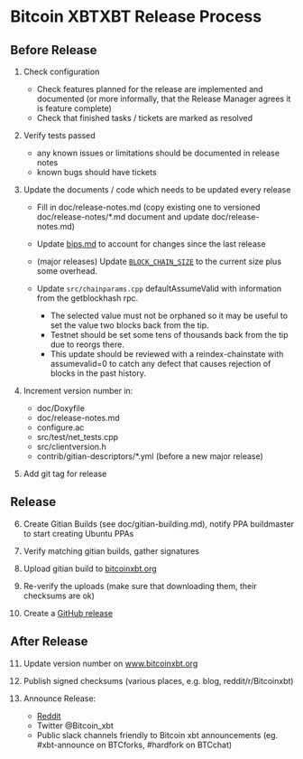Bitcoin XBTXBT Release Process
===========================


## Before Release

1. Check configuration
    - Check features planned for the release are implemented and documented
       (or more informally, that the Release Manager agrees it is feature complete)
    - Check that finished tasks / tickets are marked as resolved

2. Verify tests passed
    - any known issues or limitations should be documented in release notes
    - known bugs should have tickets
 
3. Update the documents / code which needs to be updated every release
    - Fill in doc/release-notes.md (copy existing one to versioned doc/release-notes/*.md document and update doc/release-notes.md)
    - Update [bips.md](bips.md) to account for changes since the last release
    - (major releases) Update [`BLOCK_CHAIN_SIZE`](/src/qt/intro.cpp) to the current size plus some overhead.
    - Update `src/chainparams.cpp` defaultAssumeValid  with information from the getblockhash rpc.




      - The selected value must not be orphaned so it may be useful to set the value two blocks back from the tip.
      - Testnet should be set some tens of thousands back from the tip due to reorgs there.
      - This update should be reviewed with a reindex-chainstate with assumevalid=0 to catch any defect
        that causes rejection of blocks in the past history.


4. Increment version number in:
    - doc/Doxyfile
    - doc/release-notes.md
    - configure.ac
    - src/test/net_tests.cpp
    - src/clientversion.h
    - contrib/gitian-descriptors/*.yml (before a new major release)

5. Add git tag for release


## Release
    
6. Create Gitian Builds (see doc/gitian-building.md), notify PPA buildmaster to start creating Ubuntu PPAs
    
7. Verify matching gitian builds, gather signatures

8. Upload gitian build to [bitcoinxbt.org](https://download.bitcoinxbt.org/)

9. Re-verify the uploads (make sure that downloading them, their checksums are ok)

10. Create a [GitHub release](https://github.com/Bitcoin-xbt/bitcoin-xbt/releases) 


## After Release

11. Update version number on www.bitcoinxbt.org

12. Publish signed checksums (various places, e.g. blog, reddit/r/Bitcoinxbt)

13. Announce Release:
    - [Reddit](https://www.reddit.com/r/Bitcoinxbt/)
    - Twitter @Bitcoin_xbt
    - Public slack channels friendly to Bitcoin xbt announcements 
      (eg. #xbt-announce on BTCforks,  #hardfork on BTCchat)
